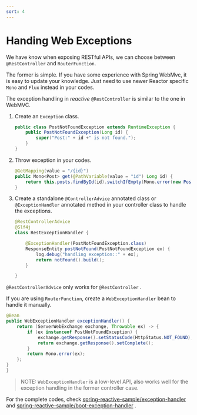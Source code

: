 ```yaml
---
sort: 4
---
```


# Handing Web Exceptions

We have know when exposing RESTful APIs, we can choose between `@RestController` and `RouterFunction`.

The former is simple. If you have some experience with Spring WebMvc, it is easy to update your knowledge.  Just need to use newer Reactor specific `Mono` and `Flux`  instead in your codes.

The exception handling in *reactive* `@RestController` is similar to the one in WebMVC.

1. Create an `Exception` class.

   ```java
   public class PostNotFoundException extends RuntimeException {
       public PostNotFoundException(Long id) {
           super("Post:" + id +" is not found.");
       }
   }
   ```

   

2. Throw exception in your codes.

   ```java
   @GetMapping(value = "/{id}")
   public Mono<Post> get(@PathVariable(value = "id") Long id) {
       return this.posts.findById(id).switchIfEmpty(Mono.error(new PostNotFoundException(id)));
   }
   ```

   

3. Create a standalone `@ControllerAdvice` annotated class or `@ExceptionHandler` annotated method in your controller class to handle the exceptions.

   ```java
   @RestControllerAdvice
   @Slf4j
   class RestExceptionHandler {

       @ExceptionHandler(PostNotFoundException.class)
       ResponseEntity postNotFound(PostNotFoundException ex) {
           log.debug("handling exception::" + ex);
           return notFound().build();
       }

   }
   ```

`@RestControllerAdvice` only works for `@RestController` .

If you are using `RouterFunction`, create a  `WebExceptionHandler` bean to handle it manually.

```java
@Bean
public WebExceptionHandler exceptionHandler() {
    return (ServerWebExchange exchange, Throwable ex) -> {
        if (ex instanceof PostNotFoundException) {
            exchange.getResponse().setStatusCode(HttpStatus.NOT_FOUND);
            return exchange.getResponse().setComplete();
        }
        return Mono.error(ex);
    };
}
}
```

> NOTE:  `WebExceptionHandler` is a low-level API, also works well for the exception handling  in the former controller case.

For the complete codes,  check  [spring-reactive-sample/exception-handler](https://github.com/hantsy/spring-reactive-sample/blob/master/exception-handler) and [spring-reactive-sample/boot-exception-handler](https://github.com/hantsy/spring-reactive-sample/blob/master/boot-exception-handler) .







